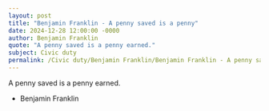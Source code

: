 ```yaml
---
layout: post
title: "Benjamin Franklin - A penny saved is a penny"
date: 2024-12-28 12:00:00 -0000
author: Benjamin Franklin
quote: "A penny saved is a penny earned."
subject: Civic duty
permalink: /Civic duty/Benjamin Franklin/Benjamin Franklin - A penny saved is a penny
---
```


A penny saved is a penny earned.

- Benjamin Franklin
